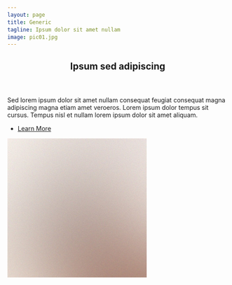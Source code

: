 ```yaml
---
layout: page
title: Generic
tagline: Ipsum dolor sit amet nullam
image: pic01.jpg
---
```


<section id="intro" class="main">
	<div class="spotlight">
		<div class="content">
			<header class="major">
				<h2>Ipsum sed adipiscing</h2>
			</header>
			<p>Sed lorem ipsum dolor sit amet nullam consequat feugiat consequat magna adipiscing magna etiam amet veroeros. Lorem ipsum dolor tempus sit cursus. Tempus nisl et nullam lorem ipsum dolor sit amet aliquam.</p>
			<ul class="actions">
				<li><a href="generic.html" class="button">Learn More</a></li>
			</ul>
		</div>
		<span class="image"><img src="images/pic01.jpg" alt="" /></span>
	</div>
</section>